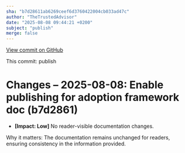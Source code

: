```yaml
---
sha: "b7d28611ab6269ceef6d3760422004cb033ad47c"
author: "TheTrustedAdvisor"
date: "2025-08-08 09:44:21 +0200"
subject: "publish"
merge: false
---
```


[View commit on GitHub](https://github.com/TheTrustedAdvisor/FabricAdoptionFramework/commit/b7d28611ab6269ceef6d3760422004cb033ad47c)

This commit: publish

# Changes – 2025-08-08: Enable publishing for adoption framework doc (b7d2861)

- **[Impact: Low]** No reader-visible documentation changes.

Why it matters: The documentation remains unchanged for readers, ensuring consistency in the information provided.
